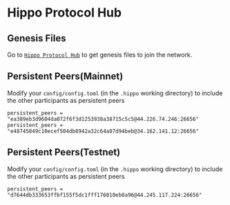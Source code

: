 # Hippo Protocol Hub

## Genesis Files

Go to [`Hippo Protocol Hub`](https://github.com/hippocrat-dao/hippo-protocol-hub) to get genesis files to join the network.

## Persistent Peers(Mainnet)

Modify your `config/config.toml` (in the `.hippo` working directory) to include the other participants as persistent peers

```
persistent_peers = "ea389eb3d9604da072f6f3d1253938a38715c5c5@44.226.74.246:26656"
persistent_peers = "e48745849c10ecef504db8942a32c64a07d94beb@34.162.141.12:26656"
```


## Persistent Peers(Testnet)

Modify your `config/config.toml` (in the `.hippo` working directory) to include the other participants as persistent peers

```
persistent_peers = "d7644db333653ffbf155f5dc1fff176010eb0a96@44.245.117.224:26656"
```
